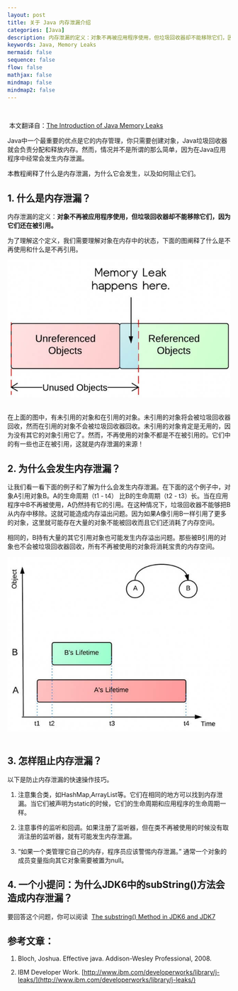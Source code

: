 ```yaml
---
layout: post
title: 关于 Java 内存泄漏介绍
categories: [Java]
description: 内存泄漏的定义：对象不再被应用程序使用，但垃圾回收器却不能移除它们，因为它们还在被引用。
keywords: Java, Memory Leaks
mermaid: false
sequence: false
flow: false
mathjax: false
mindmap: false
mindmap2: false
---
```


​

 本文翻译自：[The Introduction of Java Memory Leak](http://www.programcreek.com/2013/10/the-introduction-of-memory-leak-what-why-and-how/ "The Introduction of Java Memory Leak")[s](http://www.programcreek.com/2013/10/the-introduction-of-memory-leak-what-why-and-how/ "s")  



Java中一个最重要的优点是它的内存管理，你只需要创建对象，Java垃圾回收器就会负责分配和释放内存。然而，情况并不是所谓的那么简单，因为在Java应用程序中经常会发生内存泄漏。

本教程阐释了什么是内存泄漏，为什么它会发生，以及如何阻止它们。

## **1. 什么是内存泄漏？**

内存泄漏的定义：**对象不再被应用程序使用，但垃圾回收器却不能移除它们，因为它们还在被引用。**

为了理解这个定义，我们需要理解对象在内存中的状态，下面的图阐释了什么是不再使用和什么是不再引用。

![](/images/posts/2016-05-25-Java-Memory-Leaks-Intro/p1.jpeg)![](data:image/gif;base64,R0lGODlhAQABAPABAP///wAAACH5BAEKAAAALAAAAAABAAEAAAICRAEAOw== "点击并拖拽以移动")

在上面的图中，有未引用的对象和在引用的对象。未引用的对象将会被垃圾回收器回收，然而在引用的对象不会被垃圾回收器回收。未引用的对象肯定是无用的，因为没有其它的对象引用它了。然而，不再使用的对象不都是不在被引用的。它们中的有一些也正在被引用，这就是内存泄漏的来源！

## **2. 为什么会发生内存泄漏？**

让我们看一看下面的例子和了解为什么会发生内存泄漏。在下面的这个例子中，对象A引用对象B。A的生命周期（t1 - t4） 比B的生命周期（t2 - t3）长。当在应用程序中B不再被使用，A仍然持有它的引用。在这种情况下，垃圾回收器不能够把B从内存中移除。这就可能造成内存溢出问题。因为如果A像引用B一样引用了更多的对象，这里就可能存在大量的对象不能被回收而且它们还消耗了内存空间。

相同的，B持有大量的其它引用对象也可能发生内存溢出问题。那些被B引用的对象也不会被垃圾回收器回收，所有不再被使用的对象将消耗宝贵的内存空间。

![](/images/posts/2016-05-25-Java-Memory-Leaks-Intro/p2.jpeg)![](data:image/gif;base64,R0lGODlhAQABAPABAP///wAAACH5BAEKAAAALAAAAAABAAEAAAICRAEAOw== "点击并拖拽以移动")​

## **3. 怎样阻止内存泄漏？**

以下是防止内存泄漏的快速操作技巧。

1. 注意集合类，如HashMap,ArrayList等。它们在相同的地方可以找到内存泄漏。当它们被声明为static的时候，它们的生命周期和应用程序的生命周期一样。

2. 注意事件的监听和回调。如果注册了监听器，但在类不再被使用的时候没有取消注册的监听器，就有可能发生内存泄漏。

3. “如果一个类管理它自己的内存，程序员应该警惕内存泄漏。” 通常一个对象的成员变量指向其它对象需要被置为null。

## **4. 一个小提问：为什么JDK6中的subString()方法会造成内存泄漏？**

要回答这个问题，你可以阅读  [The substring() Method in JDK6 and JDK7](http://www.programcreek.com/2013/09/the-substring-method-in-jdk-6-and-jdk-7/ "The substring() Method in JDK6 and JDK7")

## 参考文章：

1. Bloch, Joshua. Effective java. Addison-Wesley Professional, 2008.  

2. IBM Developer Work. [http://www.ibm.com/developerworks/library/j-leaks/](http://www.ibm.com/developerworks/library/j-leaks/)

​

